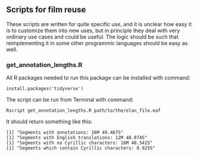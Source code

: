 ## Scripts for film reuse

These scripts are written for quite specific use, and it is unclear how easy it is to customize them into new uses, but in principle they deal with very ordinary use cases and could be useful. The logic should be such that reimplementing it in some other programmic languages should be easy as well.

### get_annotation_lengths.R

All R packages needed to run this package can be installed with command:

    install.packages('tidyverse')

The script can be run from Terminal with command:

    Rscript get_annotation_lengths.R path/to/the/elan_file.eaf

It should return something like this:

    [1] "Segments with annotations: 16M 49.467S"
    [1] "Segments with English translations: 12M 48.074S"
    [1] "Segments with no Cyrillic characters: 16M 40.542S"
    [1] "Segments which contain Cyrillic characters: 8.925S"